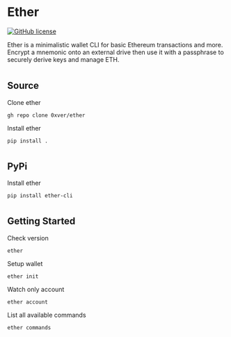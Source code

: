 # Ether

[![GitHub license](https://img.shields.io/badge/license-MIT-blue.svg)](https://github.com/0xver/ether/blob/master/LICENSE.md)

Ether is a minimalistic wallet CLI for basic Ethereum transactions and more. Encrypt a mnemonic onto an external drive then use it with a passphrase to securely derive keys and manage ETH.

#

## Source
Clone ether
```
gh repo clone 0xver/ether
```
Install ether
```
pip install .
```

#

## PyPi
Install ether
```
pip install ether-cli
```

#

## Getting Started
Check version
```
ether
```
Setup wallet
```
ether init
```
Watch only account
```
ether account
```
List all available commands
```
ether commands
```
